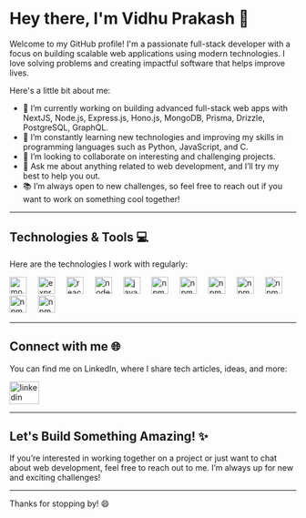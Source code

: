 # Hey there, I'm Vidhu Prakash 👋

Welcome to my GitHub profile! I'm a passionate full-stack developer with a focus on building scalable web applications using modern technologies. I love solving problems and creating impactful software that helps improve lives. 

Here's a little bit about me:

- 🔭 I’m currently working on building advanced full-stack web apps with NextJS, Node.js, Express.js, Hono.js, MongoDB, Prisma, Drizzle, PostgreSQL, GraphQL.
- 🌱 I’m constantly learning new technologies and improving my skills in programming languages such as Python, JavaScript, and C.
- 👯 I’m looking to collaborate on interesting and challenging projects.
- 💬 Ask me about anything related to web development, and I’ll try my best to help you out.
- 📚 I’m always open to new challenges, so feel free to reach out if you want to work on something cool together!
  
---

## Technologies & Tools 💻

Here are the technologies I work with regularly:

<div align="left">
  <img src="https://cdn.jsdelivr.net/gh/devicons/devicon/icons/mongodb/mongodb-original.svg" height="30" alt="mongodb logo"  />
  <img width="12" />
  <img src="https://cdn.jsdelivr.net/gh/devicons/devicon/icons/express/express-original.svg" height="30" alt="express logo"  />
  <img width="12" />
  <img src="https://cdn.jsdelivr.net/gh/devicons/devicon/icons/react/react-original.svg" height="30" alt="react logo"  />
  <img width="12" />
  <img src="https://cdn.jsdelivr.net/gh/devicons/devicon/icons/nodejs/nodejs-original.svg" height="30" alt="nodejs logo"  />
  <img width="12" />
  <img src="https://cdn.jsdelivr.net/gh/devicons/devicon/icons/javascript/javascript-original.svg" height="30" alt="javascript logo"  />
  <img width="12" />
  <img src="https://cdn-icons-png.flaticon.com/512/5968/5968381.png" height="30" alt="npm logo"  />
  <img width="12" />
  <img src="https://cdn.jsdelivr.net/gh/devicons/devicon/icons/npm/npm-original-wordmark.svg" height="30" alt="npm logo"  />
  <img width="12" />
  <img src="https://cdn.iconscout.com/icon/free/png-256/free-postgresql-logo-icon-download-in-svg-png-gif-file-formats--wordmark-programming-langugae-freebies-pack-logos-icons-1175122.png" height="30" alt="npm logo"  />
  <img width="12" />
  <img src="https://cdn.icon-icons.com/icons2/2699/PNG/512/graphql_logo_icon_171045.png" height="30" alt="npm logo"  />
  <img width="12" />
  <img src="https://encrypted-tbn0.gstatic.com/images?q=tbn:ANd9GcQuF26B1XWpZI_mp-Ueapo-IyLT91doHYHt0w&s" height="30" alt="npm logo"  />
  <img width="12" />
  <img src="[https://cdn.icon-icons.com/icons2/2699/PNG/512/graphql_logo_icon_171045.png](https://avatars.githubusercontent.com/u/108468352?v=4)" height="30" alt="npm logo"  />
  <img width="12" />
  <img src="[https://cdn.icon-icons.com/icons2/2699/PNG/512/graphql_logo_icon_171045.png](https://encrypted-tbn0.gstatic.com/images?q=tbn:ANd9GcRSvtARwdA-FRk9fnUv5W9autHvzplUfD7nXQ&s)" height="30" alt="npm logo"  />
  <img width="12" />

</div>

---

## Connect with me 🌐

You can find me on LinkedIn, where I share tech articles, ideas, and more:

<div align="left">
  <a href="https://www.linkedin.com/in/fullstackdev-vidhuprakashtp" target="_blank">
    <img src="https://raw.githubusercontent.com/maurodesouza/profile-readme-generator/master/src/assets/icons/social/linkedin/default.svg" width="52" height="40" alt="linkedin logo"  />
  </a>
</div>

---


## Let's Build Something Amazing! ✨

If you’re interested in working together on a project or just want to chat about web development, feel free to reach out to me. I’m always up for new and exciting challenges!

---

Thanks for stopping by! 😄
